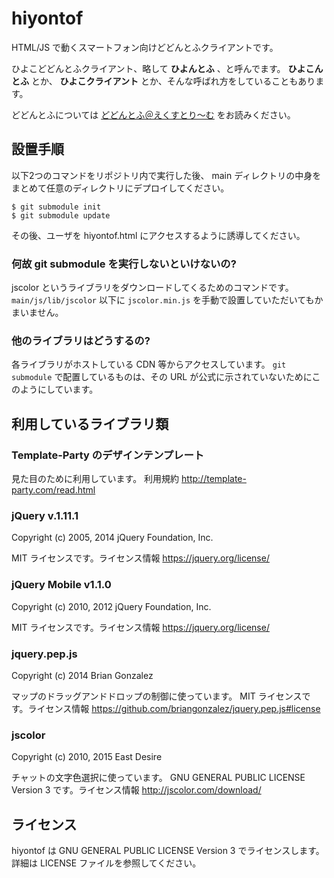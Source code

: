 # hiyontof

HTML/JS で動くスマートフォン向けどどんとふクライアントです。

ひよこどどんとふクライアント、略して **ひよんとふ** 、と呼んでます。
**ひよこんとふ** とか、 **ひよこクライアント** とか、そんな呼ばれ方をしていることもあります。

どどんとふについては [どどんとふ＠えくすとり～む](http://www.dodontof.com/) をお読みください。

## 設置手順

以下2つのコマンドをリポジトリ内で実行した後、
main ディレクトリの中身をまとめて任意のディレクトリにデプロイしてください。

``$ git submodule init``   
``$ git submodule update``

その後、ユーザを hiyontof.html にアクセスするように誘導してください。

### 何故 git submodule を実行しないといけないの?

jscolor というライブラリをダウンロードしてくるためのコマンドです。
``main/js/lib/jscolor`` 以下に ``jscolor.min.js`` を手動で設置していただいてもかまいません。

### 他のライブラリはどうするの?

各ライブラリがホストしている CDN 等からアクセスしています。
``git submodule`` で配置しているものは、その URL が公式に示されていないためにこのようにしています。

## 利用しているライブラリ類

### Template-Party のデザインテンプレート

見た目のために利用しています。
利用規約 http://template-party.com/read.html

### jQuery v.1.11.1

Copyright (c) 2005, 2014 jQuery Foundation, Inc.

MIT ライセンスです。ライセンス情報 https://jquery.org/license/

### jQuery Mobile v1.1.0

Copyright (c) 2010, 2012 jQuery Foundation, Inc.

MIT ライセンスです。ライセンス情報 https://jquery.org/license/

### jquery.pep.js

Copyright (c) 2014 Brian Gonzalez

マップのドラッグアンドドロップの制御に使っています。
MIT ライセンスです。ライセンス情報 https://github.com/briangonzalez/jquery.pep.js#license

### jscolor

Copyright (c) 2010, 2015 East Desire

チャットの文字色選択に使っています。
GNU GENERAL PUBLIC LICENSE Version 3 です。ライセンス情報 http://jscolor.com/download/

## ライセンス

hiyontof は GNU GENERAL PUBLIC LICENSE Version 3 でライセンスします。
詳細は LICENSE ファイルを参照してください。

